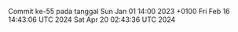 Commit ke-55 pada tanggal Sun Jan 01 14:00 2023 +0100
Fri Feb 16 14:43:06 UTC 2024
Sat Apr 20 02:43:36 UTC 2024
